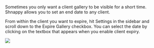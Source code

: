 Sometimes you only want a client gallery to be visible for a short time. Shnappy allows you to set an end date to any
client.


From within the client you want to expire, hit Settings in the sidebar and scroll down to the Expire Gallery checkbox.
You can select the date by clicking on the textbox that appears when you enable client expiry.

<img src="%image_url%/clients/expiring-a-client/expire-screenshot-1.png">
